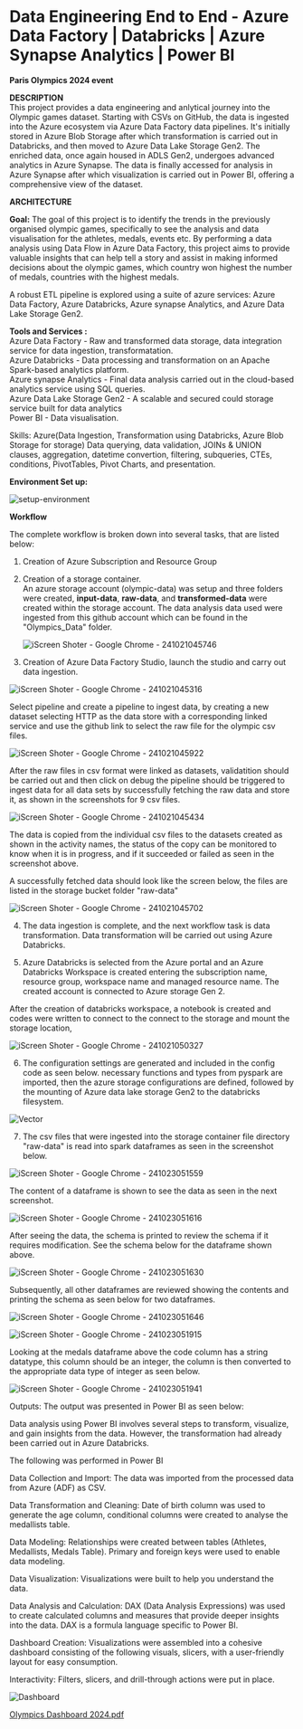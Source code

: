 # Data Engineering End to End - Azure Data Factory | Databricks | Azure Synapse Analytics | Power BI

<B>Paris Olympics 2024 event</B>

<B>DESCRIPTION</B><BR>
This project provides a data engineering and anlytical journey into the Olympic games dataset. Starting with CSVs on GitHub, the data is ingested into the Azure ecosystem via Azure Data Factory data pipelines. It's initially stored in Azure Blob Storage after which transformation is carried out in Databricks, and then moved to Azure Data Lake Storage Gen2. The enriched data, once again housed in ADLS Gen2, undergoes advanced analytics in Azure Synapse. The data is finally accessed for analysis in Azure Synapse after which visualization is carried out in Power BI, offering a comprehensive view of the dataset. 


 <B>ARCHITECTURE</B><BR>

<b>Goal:</b> The goal of this project is to identify the trends in the previously organised olympic games, specifically to see the analysis and data visualisation for the athletes, medals, events etc.  By performing a data analysis using Data Flow in Azure Data Factory, this project aims to provide valuable insights that can help tell a story and assist in making informed decisions about the olympic games, which country won highest the number of medals, countries with the highest medals.

A robust ETL pipeline is explored using a suite of azure services: Azure Data Factory, Azure Databricks, Azure synapse Analytics, and Azure Data Lake Storage Gen2. 

<B>Tools and Services : </B><BR>
Azure Data Factory  - Raw and transformed data storage, data integration service for data ingestion, transformatation. <BR>
Azure Databricks  - Data processing and transformation on an Apache Spark-based analytics platform. <BR>
Azure synapse Analytics  - Final data analysis carried out in the cloud-based analytics service using SQL queries. <BR>
Azure Data Lake Storage Gen2  - A scalable and secured could storage service built for data analytics <BR>
Power BI  - Data visualisation. <BR>

Skills: Azure(Data Ingestion, Transformation using Databricks, Azure Blob Storage for storage) Data querying, data validation, JOINs & UNION clauses, aggregation, datetime convertion, filtering, subqueries, CTEs, conditions, PivotTables, Pivot Charts, and presentation.

<B>Environment Set up: </B>

![setup-environment](https://github.com/user-attachments/assets/bfecc8b2-e2b3-4f66-a6e7-52f481dd5533)


<B>Workflow </B>

The complete workflow is broken down into several tasks, that are listed below:

1. Creation of Azure Subscription and Resource Group

2. Creation of a storage container. <br>
   An azure storage account (olympic-data) was setup and three folders were created, <b>input-data</b>, <b>raw-data</b>, and <b>transformed-data</b> were created within the storage account. The data analysis data used were ingested from this github account which can be found in the "Olympics_Data" folder.     

   ![iScreen Shoter - Google Chrome - 241021045746](https://github.com/user-attachments/assets/db649ba4-ced4-40e6-9e11-d46c9588d554)

3. Creation of Azure Data Factory Studio, launch the studio and carry out data ingestion. <br>
   
![iScreen Shoter - Google Chrome - 241021045316](https://github.com/user-attachments/assets/a18e4df4-225b-4b9f-887f-622f35a1da79)

Select pipeline and create a pipeline to ingest data, by creating a new dataset selecting HTTP as the data store with a corresponding linked service and use the github link to select the raw file for the olympic csv files. 

![iScreen Shoter - Google Chrome - 241021045922](https://github.com/user-attachments/assets/a3438d7b-5375-4be1-a65d-1b1f4414b10b)


After the raw files in csv format were linked as datasets, validatition should be carried out and then click on debug the pipeline should be triggered to ingest data for all data sets by successfully fetching the raw data and store it, as shown in the screenshots for 9 csv files. 

![iScreen Shoter - Google Chrome - 241021045434](https://github.com/user-attachments/assets/c52916d8-b636-4b34-8d39-7fdb0c715515)

The data is copied from the individual csv files to the datasets created as shown in the activity names, the status of the copy can be monitored to know when it is in progress, and if it succeeded or failed as seen in the screenshot above.

A successfully fetched data should look like the screen below, the files are listed in the storage bucket folder "raw-data" 

![iScreen Shoter - Google Chrome - 241021045702](https://github.com/user-attachments/assets/b9a79069-7074-4ded-8a13-97f245d1b70c)

4. The data ingestion is complete, and the next workflow task is data transformation. Data transformation will be carried out using Azure Databricks.
   
5. Azure Databricks is selected from the Azure portal and an Azure Databricks Workspace is created entering the subscription name, resource group, workspace name and managed resource name. The created account is connected to Azure storage Gen 2.

After the creation of databricks workspace, a notebook is created and codes were written to connect to the connect to the storage and mount the storage location, 

![iScreen Shoter - Google Chrome - 241021050327](https://github.com/user-attachments/assets/fa3e86dd-3b84-4865-a5e3-e77b85de5e1f)


6. The configuration settings are generated and included in the config code as seen below. necessary functions and types from pyspark are imported, then the azure storage configurations are defined, followed by the mounting of Azure data lake storage Gen2 to the databricks filesystem.
   
![Vector](https://github.com/user-attachments/assets/4f438790-ead8-4da4-8ac8-9869744d062c)

7. The csv files that were ingested into the storage container file directory "raw-data" is read into spark dataframes as seen in the screenshot below.

![iScreen Shoter - Google Chrome - 241023051559](https://github.com/user-attachments/assets/732e9573-04b4-40d9-a97c-e71d2537276d)

The content of a dataframe is shown to see the data as seen in the next screenshot.

![iScreen Shoter - Google Chrome - 241023051616](https://github.com/user-attachments/assets/09f3a573-c650-4237-9c9b-7bbf03d6d631)

After seeing the data, the schema is printed to review the schema if it requires modification. See the schema below for the dataframe shown above.

![iScreen Shoter - Google Chrome - 241023051630](https://github.com/user-attachments/assets/d3b3e534-e762-41cd-bef2-5f0a73036143)

Subsequently, all other dataframes are reviewed showing the contents and printing the schema as seen below for two dataframes.

![iScreen Shoter - Google Chrome - 241023051646](https://github.com/user-attachments/assets/e20b33da-0703-4eb0-8507-5de75276e7e3)


![iScreen Shoter - Google Chrome - 241023051915](https://github.com/user-attachments/assets/4c94ec4d-d804-4dde-9a96-0bcb20c037ef)

Looking at the medals dataframe above the code column has a string datatype, this column should be an integer, the column is then converted to the appropriate data type of integer as seen below.

![iScreen Shoter - Google Chrome - 241023051941](https://github.com/user-attachments/assets/230f1788-802d-424b-9ba7-63f753430af7)





Outputs:
The output was presented in Power BI as seen below: 

Data analysis using Power BI involves several steps to transform, visualize, and gain insights from the data. However, the transformation had already been carried out in Azure Databricks.

The following was performed in Power BI

Data Collection and Import: The data was imported from the processed data from Azure (ADF) as CSV.

Data Transformation and Cleaning: Date of birth column was used to generate the age column, conditional columns were created to analyse the medallists table.

Data Modeling: Relationships were created between tables (Athletes, Medallists, Medals Table). Primary and foreign keys were used to enable data modeling.

Data Visualization: Visualizations were built to help you understand the data. 

Data Analysis and Calculation: DAX (Data Analysis Expressions) was used to create calculated columns and measures that provide deeper insights into the data. DAX is a formula language specific to Power BI.

Dashboard Creation: Visualizations were assembled into a cohesive dashboard consisting of the following visuals, slicers, with a user-friendly layout for easy consumption.

Interactivity: Filters, slicers, and drill-through actions were put in place. 

![Dashboard](https://github.com/user-attachments/assets/3fe43757-1860-4cb3-8715-9cfccd0a2dcf)

[Olympics Dashboard 2024.pdf](https://github.com/user-attachments/files/17793985/Olympics.Dashboard.2024.pdf)



